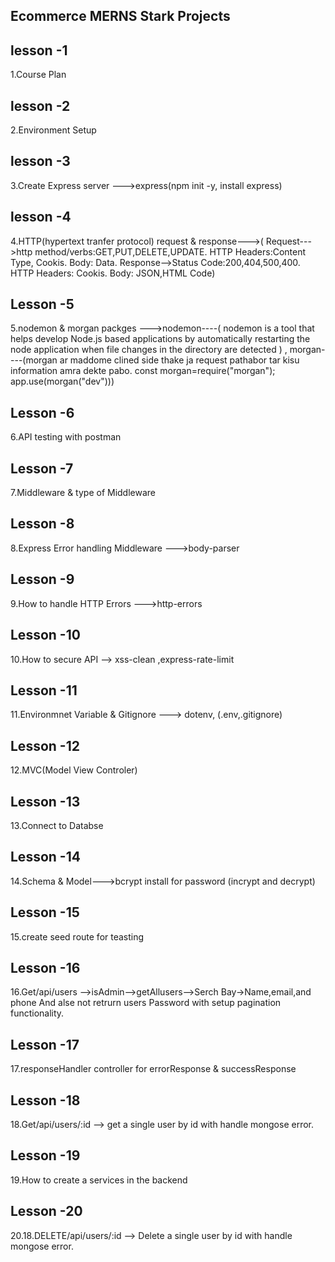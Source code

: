## Ecommerce MERNS Stark Projects

## lesson -1

1.Course Plan

## lesson -2

2.Environment Setup

## lesson -3

3.Create Express server --->express(npm init -y, install express)

## lesson -4

4.HTTP(hypertext tranfer protocol) request & response--->( Request--->http method/verbs:GET,PUT,DELETE,UPDATE. HTTP Headers:Content Type, Cookis. Body: Data. Response-->Status Code:200,404,500,400. HTTP Headers: Cookis. Body: JSON,HTML Code)

## Lesson -5

5.nodemon & morgan packges --->nodemon----( nodemon is a tool that helps develop Node.js based applications by automatically restarting the node application when file changes in the directory are detected ) , morgan----(morgan ar maddome clined side thake ja request pathabor tar kisu information amra dekte pabo. const morgan=require("morgan"); app.use(morgan("dev")))

## Lesson -6

6.API testing with postman

## Lesson -7

7.Middleware & type of Middleware

## Lesson -8

8.Express Error handling Middleware --->body-parser

## Lesson -9

9.How to handle HTTP Errors --->http-errors

## Lesson -10

10.How to secure API --> xss-clean ,express-rate-limit

## Lesson -11

11.Environmnet Variable & Gitignore ---> dotenv, (.env,.gitignore)

## Lesson -12

12.MVC(Model View Controler)

## Lesson -13

13.Connect to Databse

## Lesson -14

14.Schema & Model--->bcrypt install for password (incrypt and decrypt)

## Lesson -15

15.create seed route for teasting

## Lesson -16

16.Get/api/users -->isAdmin-->getAllusers-->Serch Bay->Name,email,and phone And alse not retrurn users Password with setup pagination functionality.

## Lesson -17

17.responseHandler controller for errorResponse & successResponse

## Lesson -18

18.Get/api/users/:id --> get a single user by id with handle mongose error.

## Lesson -19

19.How to create a services in the backend

## Lesson -20

20.18.DELETE/api/users/:id --> Delete a single user by id with handle mongose error.
